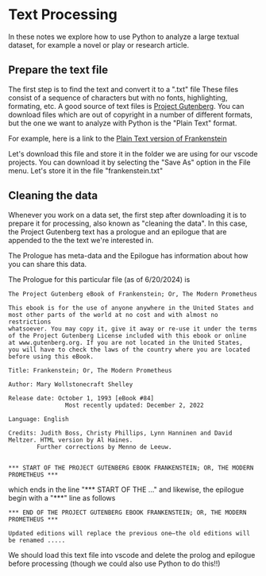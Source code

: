 # Text Processing
In these notes we explore how to use Python to analyze a large textual dataset, for example a novel or play or research article.

## Prepare the text file
The first step is to find the text and convert it to a ".txt" file 
These files consist of a sequence of characters but with no fonts, highlighting, formating, etc.
A good source of text files is [Project Gutenberg](https://www.gutenberg.org/).
You can download files which are out of copyright in a number of different formats, but
the one we want to analyze with Python is the "Plain Text" format.

For example, here is a link to the [Plain Text version of Frankenstein](https://www.gutenberg.org/ebooks/84.txt.utf-8)

Let's download this file and store it in the folder we are using for our vscode projects.
You can download it by selecting the "Save As" option in the File menu. Let's store it in the file "frankenstein.txt"

## Cleaning the data
Whenever you work on a data set, the first step after downloading it is to prepare it for processing, also known as "cleaning the data".
In this case, the Project Gutenberg text has a prologue and an epilogue that are appended to the the text we're interested in.

The Prologue has meta-data and the Epilogue has information about how you can share this data.

The Prologue for this particular file (as of 6/20/2024) is
```
The Project Gutenberg eBook of Frankenstein; Or, The Modern Prometheus
    
This ebook is for the use of anyone anywhere in the United States and
most other parts of the world at no cost and with almost no restrictions
whatsoever. You may copy it, give it away or re-use it under the terms
of the Project Gutenberg License included with this ebook or online
at www.gutenberg.org. If you are not located in the United States,
you will have to check the laws of the country where you are located
before using this eBook.

Title: Frankenstein; Or, The Modern Prometheus

Author: Mary Wollstonecraft Shelley

Release date: October 1, 1993 [eBook #84]
                Most recently updated: December 2, 2022

Language: English

Credits: Judith Boss, Christy Phillips, Lynn Hanninen and David Meltzer. HTML version by Al Haines.
        Further corrections by Menno de Leeuw.


*** START OF THE PROJECT GUTENBERG EBOOK FRANKENSTEIN; OR, THE MODERN PROMETHEUS ***
```
which ends in the line "*** START OF THE ..."
and likewise, the epilogue begin with a "***" line as follows
```
*** END OF THE PROJECT GUTENBERG EBOOK FRANKENSTEIN; OR, THE MODERN PROMETHEUS ***

Updated editions will replace the previous one—the old editions will
be renamed .....
```
We should load this text file into vscode and delete the prolog and epilogue before
processing (though we could also use Python to do this!!)




